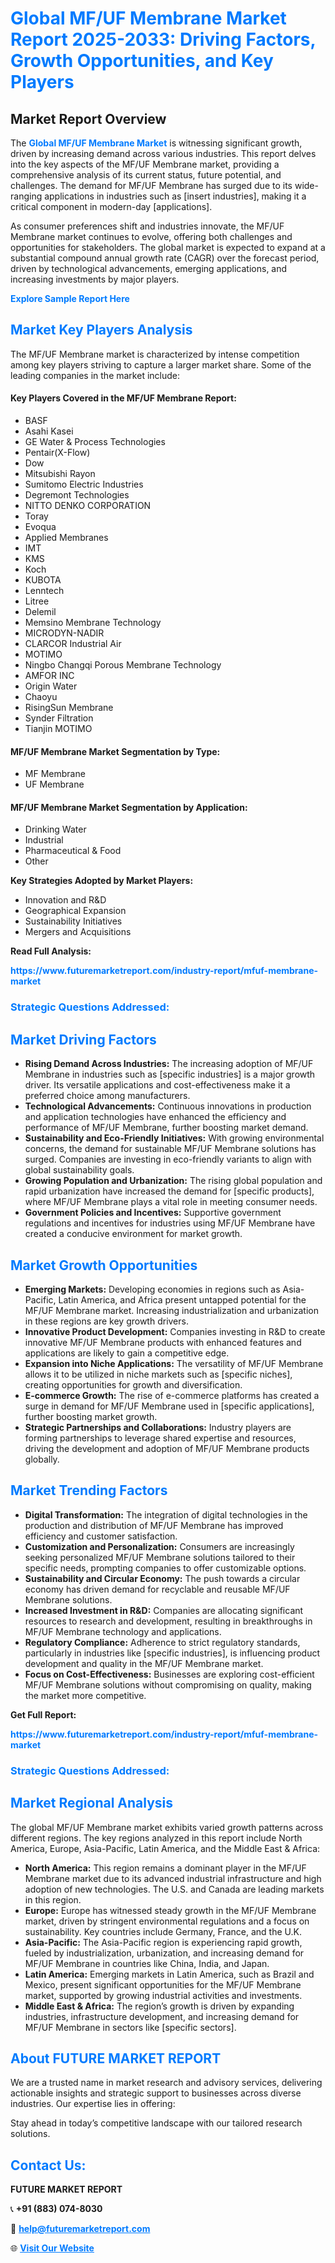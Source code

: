 <h1 style="color: #007BFF;">Global MF/UF Membrane Market Report 2025-2033: Driving Factors, Growth Opportunities, and Key Players</h1>

<section id="overview">
<h2>Market Report Overview</h2>
<p>The <a href="https://www.futuremarketreport.com/industry-report/mfuf-membrane-market" style="color: #007BFF; text-decoration: none;"><strong>Global MF/UF Membrane Market</strong></a> is witnessing significant growth, driven by increasing demand across various industries. This report delves into the key aspects of the MF/UF Membrane market, providing a comprehensive analysis of its current status, future potential, and challenges. The demand for MF/UF Membrane has surged due to its wide-ranging applications in industries such as [insert industries], making it a critical component in modern-day [applications].</p>
<p>As consumer preferences shift and industries innovate, the MF/UF Membrane market continues to evolve, offering both challenges and opportunities for stakeholders. The global market is expected to expand at a substantial compound annual growth rate (CAGR) over the forecast period, driven by technological advancements, emerging applications, and increasing investments by major players.</p>
</section>

<section id="overview">
<p><a href="https://www.futuremarketreport.com/request-sample/reportId=52732" style="color: #007BFF; text-decoration: none;"><strong>Explore Sample Report Here</strong></a></p>
</section>

<section id="key-players">
<h2 style="color: #007BFF;">Market Key Players Analysis</h2>
<p>The MF/UF Membrane market is characterized by intense competition among key players striving to capture a larger market share. Some of the leading companies in the market include:</p>
<h4>Key Players Covered in the MF/UF Membrane Report:</h4>
<ul><li>BASF</li><li>Asahi Kasei</li><li>GE Water &amp; Process Technologies</li><li>Pentair(X-Flow)</li><li>Dow</li><li>Mitsubishi Rayon</li><li>Sumitomo Electric Industries</li><li>Degremont Technologies</li><li>NITTO DENKO CORPORATION</li><li>Toray</li><li>Evoqua</li><li>Applied Membranes</li><li>IMT</li><li>KMS</li><li>Koch</li><li>KUBOTA</li><li>Lenntech</li><li>Litree</li><li>Delemil</li><li>Memsino Membrane Technology</li><li>MICRODYN-NADIR</li><li>CLARCOR Industrial Air</li><li>MOTIMO</li><li>Ningbo Changqi Porous Membrane Technology</li><li>AMFOR INC</li><li>Origin Water</li><li>Chaoyu</li><li>RisingSun Membrane</li><li>Synder Filtration</li><li>Tianjin MOTIMO</li></ul>
<h4>MF/UF Membrane Market Segmentation by Type:</h4>
<ul><li>MF Membrane</li><li>UF Membrane</li></ul>

<h4>MF/UF Membrane Market Segmentation by Application:</h4>
<ul><li>Drinking Water</li><li>Industrial</li><li>Pharmaceutical &amp; Food</li><li>Other</li></ul>
<p><strong>Key Strategies Adopted by Market Players:</strong></p>
<ul>
<li>Innovation and R&D</li>
<li>Geographical Expansion</li>
<li>Sustainability Initiatives</li>
<li>Mergers and Acquisitions</li>
</ul>
</section>

<section>
<p><strong>Read Full Analysis: </strong></p><a href="https://www.futuremarketreport.com/industry-report/mfuf-membrane-market" style="color: #007BFF; text-decoration: none;"><strong>https://www.futuremarketreport.com/industry-report/mfuf-membrane-market</strong></a>
<h3 style="color: #007BFF;">Strategic Questions Addressed:</h3>
</section>

<section id="driving-factors">
<h2 style="color: #007BFF;">Market Driving Factors</h2>
<ul>
<li><strong>Rising Demand Across Industries:</strong> The increasing adoption of MF/UF Membrane in industries such as [specific industries] is a major growth driver. Its versatile applications and cost-effectiveness make it a preferred choice among manufacturers.</li>
<li><strong>Technological Advancements:</strong> Continuous innovations in production and application technologies have enhanced the efficiency and performance of MF/UF Membrane, further boosting market demand.</li>
<li><strong>Sustainability and Eco-Friendly Initiatives:</strong> With growing environmental concerns, the demand for sustainable MF/UF Membrane solutions has surged. Companies are investing in eco-friendly variants to align with global sustainability goals.</li>
<li><strong>Growing Population and Urbanization:</strong> The rising global population and rapid urbanization have increased the demand for [specific products], where MF/UF Membrane plays a vital role in meeting consumer needs.</li>
<li><strong>Government Policies and Incentives:</strong> Supportive government regulations and incentives for industries using MF/UF Membrane have created a conducive environment for market growth.</li>
</ul>
</section>

<section id="growth-opportunities">
<h2 style="color: #007BFF;">Market Growth Opportunities</h2>
<ul>
<li><strong>Emerging Markets:</strong> Developing economies in regions such as Asia-Pacific, Latin America, and Africa present untapped potential for the MF/UF Membrane market. Increasing industrialization and urbanization in these regions are key growth drivers.</li>
<li><strong>Innovative Product Development:</strong> Companies investing in R&D to create innovative MF/UF Membrane products with enhanced features and applications are likely to gain a competitive edge.</li>
<li><strong>Expansion into Niche Applications:</strong> The versatility of MF/UF Membrane allows it to be utilized in niche markets such as [specific niches], creating opportunities for growth and diversification.</li>
<li><strong>E-commerce Growth:</strong> The rise of e-commerce platforms has created a surge in demand for MF/UF Membrane used in [specific applications], further boosting market growth.</li>
<li><strong>Strategic Partnerships and Collaborations:</strong> Industry players are forming partnerships to leverage shared expertise and resources, driving the development and adoption of MF/UF Membrane products globally.</li>
</ul>
</section>

<section id="trending-factors">
<h2 style="color: #007BFF;">Market Trending Factors</h2>
<ul>
<li><strong>Digital Transformation:</strong> The integration of digital technologies in the production and distribution of MF/UF Membrane has improved efficiency and customer satisfaction.</li>
<li><strong>Customization and Personalization:</strong> Consumers are increasingly seeking personalized MF/UF Membrane solutions tailored to their specific needs, prompting companies to offer customizable options.</li>
<li><strong>Sustainability and Circular Economy:</strong> The push towards a circular economy has driven demand for recyclable and reusable MF/UF Membrane solutions.</li>
<li><strong>Increased Investment in R&D:</strong> Companies are allocating significant resources to research and development, resulting in breakthroughs in MF/UF Membrane technology and applications.</li>
<li><strong>Regulatory Compliance:</strong> Adherence to strict regulatory standards, particularly in industries like [specific industries], is influencing product development and quality in the MF/UF Membrane market.</li>
<li><strong>Focus on Cost-Effectiveness:</strong> Businesses are exploring cost-efficient MF/UF Membrane solutions without compromising on quality, making the market more competitive.</li>
</ul>
</section>

<section>
<p><strong>Get Full Report: </strong></p><a href="https://www.futuremarketreport.com/industry-report/mfuf-membrane-market" style="color: #007BFF; text-decoration: none;"><strong>https://www.futuremarketreport.com/industry-report/mfuf-membrane-market</strong></a>
<h3 style="color: #007BFF;">Strategic Questions Addressed:</h3>
</section>


<section id="regional-analysis">
<h2 style="color: #007BFF;">Market Regional Analysis</h2>
<p>The global MF/UF Membrane market exhibits varied growth patterns across different regions. The key regions analyzed in this report include North America, Europe, Asia-Pacific, Latin America, and the Middle East & Africa:</p>
<ul>
<li><strong>North America:</strong> This region remains a dominant player in the MF/UF Membrane market due to its advanced industrial infrastructure and high adoption of new technologies. The U.S. and Canada are leading markets in this region.</li>
<li><strong>Europe:</strong> Europe has witnessed steady growth in the MF/UF Membrane market, driven by stringent environmental regulations and a focus on sustainability. Key countries include Germany, France, and the U.K.</li>
<li><strong>Asia-Pacific:</strong> The Asia-Pacific region is experiencing rapid growth, fueled by industrialization, urbanization, and increasing demand for MF/UF Membrane in countries like China, India, and Japan.</li>
<li><strong>Latin America:</strong> Emerging markets in Latin America, such as Brazil and Mexico, present significant opportunities for the MF/UF Membrane market, supported by growing industrial activities and investments.</li>
<li><strong>Middle East & Africa:</strong> The region’s growth is driven by expanding industries, infrastructure development, and increasing demand for MF/UF Membrane in sectors like [specific sectors].</li>
</ul>
</section>

<footer>
<h2 style="color: #007BFF;">About FUTURE MARKET REPORT</h2>
<p>We are a trusted name in market research and advisory services, delivering actionable insights and strategic support to businesses across diverse industries. Our expertise lies in offering:</p>

<p>Stay ahead in today’s competitive landscape with our tailored research solutions.</p>

<h2 style="color: #007BFF;">Contact Us:</h2>
<p><strong>FUTURE MARKET REPORT</strong></p>
<p>📞 <strong>+91 (883) 074-8030</strong></p>
<p>📧 <strong><a href="mailto:help@futuremarketreport.com" style="color: #007BFF;">help@futuremarketreport.com</a></strong></p>
<p>🌐 <strong><a href="https://www.futuremarketreport.com/" style="color: #007BFF;">Visit Our Website</a></strong></p>
</footer>
